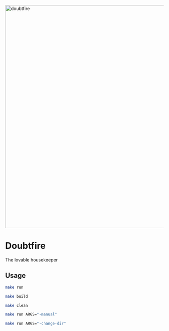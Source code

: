<img width="708" alt="doubtfire" src="https://github.com/user-attachments/assets/764cb85e-caee-4c5d-b2a8-2d4a09be259f">

# Doubtfire

The lovable housekeeper

## Usage

```bash
make run
```

```bash
make build
```

```bash
make clean
```

```bash
make run ARGS="-manual"
```

```bash
make run ARGS="-change-dir"
```
